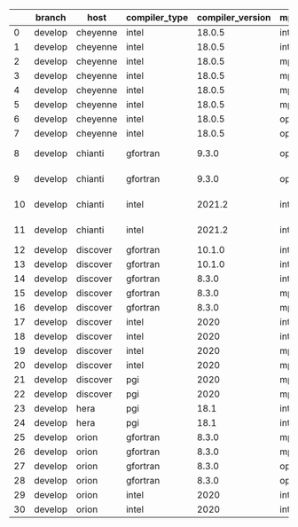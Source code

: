 |    | branch   | host     | compiler_type   | compiler_version   | mpi_type   | mpi_version        | o_g   | os    | unit_pass   | unit_fail   | system_pass   | system_fail   | example_pass   | example_fail   | nuopc_pass   | nuopc_fail   | build_passed   |
|----|----------|----------|-----------------|--------------------|------------|--------------------|-------|-------|-------------|-------------|---------------|---------------|----------------|----------------|--------------|--------------|----------------|
|  0 | develop  | cheyenne | intel           | 18.0.5             | intelmpi   | 2018.4.274         | O     | Linux | fail        | fail        | fail          | fail          | fail           | fail           | queued       | queued       | True           |
|  1 | develop  | cheyenne | intel           | 18.0.5             | intelmpi   | 2018.4.274         | g     | Linux | fail        | fail        | fail          | fail          | fail           | fail           | queued       | queued       | True           |
|  2 | develop  | cheyenne | intel           | 18.0.5             | mpiuni     | none               | O     | Linux | fail        | fail        | fail          | fail          | fail           | fail           | Build        | Build        | False          |
|  3 | develop  | cheyenne | intel           | 18.0.5             | mpiuni     | none               | g     | Linux | fail        | fail        | fail          | fail          | fail           | fail           | Build        | Build        | False          |
|  4 | develop  | cheyenne | intel           | 18.0.5             | mpt        | 2.19               | O     | Linux | 9071        | 0           | 49            | 0             | 80             | 0              | 50           | 0            | True           |
|  5 | develop  | cheyenne | intel           | 18.0.5             | mpt        | 2.19               | g     | Linux | fail        | fail        | fail          | fail          | fail           | fail           | queued       | queued       | True           |
|  6 | develop  | cheyenne | intel           | 18.0.5             | openmpi    | 3.1.4              | O     | Linux | fail        | fail        | fail          | fail          | fail           | fail           | queued       | queued       | True           |
|  7 | develop  | cheyenne | intel           | 18.0.5             | openmpi    | 3.1.4              | g     | Linux | fail        | fail        | fail          | fail          | fail           | fail           | queued       | queued       | True           |
|  8 | develop  | chianti  | gfortran        | 9.3.0              | openmpi    | 4.0.5-gcc-9.3.0    | O     | Linux | fail        | fail        | fail          | fail          | fail           | fail           | 0            | 50           | False          |
|  9 | develop  | chianti  | gfortran        | 9.3.0              | openmpi    | 4.0.5-gcc-9.3.0    | g     | Linux | fail        | fail        | fail          | fail          | fail           | fail           | 0            | 50           | False          |
| 10 | develop  | chianti  | intel           | 2021.2             | intelmpi   | 2021.2.0-gcc-9.3.0 | O     | Linux | fail        | fail        | fail          | fail          | fail           | fail           | 0            | 50           | False          |
| 11 | develop  | chianti  | intel           | 2021.2             | intelmpi   | 2021.2.0-gcc-9.3.0 | g     | Linux | fail        | fail        | fail          | fail          | fail           | fail           | 0            | 50           | False          |
| 12 | develop  | discover | gfortran        | 10.1.0             | intelmpi   | 19.1.3.304         | O     | Linux | 9056        | 15          | 49            | 0             | 80             | 0              | 50           | 0            | True           |
| 13 | develop  | discover | gfortran        | 10.1.0             | intelmpi   | 19.1.3.304         | g     | Linux | 13680       | 15          | 49            | 0             | 80             | 0              | 50           | 0            | True           |
| 14 | develop  | discover | gfortran        | 8.3.0              | intelmpi   | 19.1.3.304         | g     | Linux | 13680       | 15          | 49            | 0             | 80             | 0              | 50           | 0            | True           |
| 15 | develop  | discover | gfortran        | 8.3.0              | mpiuni     | None               | g     | Linux | fail        | fail        | fail          | fail          | fail           | fail           | 0            | 50           | False          |
| 16 | develop  | discover | gfortran        | 8.3.0              | mpt        | 2.17               | g     | Linux | 13695       | 0           | 49            | 0             | 80             | 0              | 46           | 4            | True           |
| 17 | develop  | discover | intel           | 2020               | intelmpi   | 19.1.3.304         | O     | Linux | 9071        | 0           | 49            | 0             | 80             | 0              | 50           | 0            | True           |
| 18 | develop  | discover | intel           | 2020               | intelmpi   | 19.1.3.304         | g     | Linux | 13695       | 0           | 49            | 0             | 80             | 0              | 50           | 0            | True           |
| 19 | develop  | discover | intel           | 2020               | mpt        | 2.17               | O     | Linux | 9071        | 0           | 49            | 0             | 80             | 0              | 50           | 0            | True           |
| 20 | develop  | discover | intel           | 2020               | mpt        | 2.17               | g     | Linux | 13695       | 0           | 49            | 0             | 80             | 0              | 50           | 0            | True           |
| 21 | develop  | discover | pgi             | 2020               | mpiuni     | None               | O     | Linux | fail        | fail        | fail          | fail          | fail           | fail           | 0            | 50           | False          |
| 22 | develop  | discover | pgi             | 2020               | mpiuni     | None               | g     | Linux | fail        | fail        | fail          | fail          | fail           | fail           | 0            | 50           | False          |
| 23 | develop  | hera     | pgi             | 18.1               | intelmpi   | 2018.0.4           | O     | Linux | fail        | fail        | fail          | fail          | fail           | fail           | 0            | 50           | False          |
| 24 | develop  | hera     | pgi             | 18.1               | intelmpi   | 2018.0.4           | g     | Linux | fail        | fail        | fail          | fail          | fail           | fail           | 0            | 50           | False          |
| 25 | develop  | orion    | gfortran        | 8.3.0              | mpiuni     | None               | O     | Linux | fail        | fail        | fail          | fail          | fail           | fail           | 0            | 50           | False          |
| 26 | develop  | orion    | gfortran        | 8.3.0              | mpiuni     | None               | g     | Linux | fail        | fail        | fail          | fail          | fail           | fail           | 0            | 50           | False          |
| 27 | develop  | orion    | gfortran        | 8.3.0              | openmpi    | 4.0.2              | O     | Linux | 9071        | 0           | 49            | 0             | 80             | 0              | 50           | 0            | True           |
| 28 | develop  | orion    | gfortran        | 8.3.0              | openmpi    | 4.0.2              | g     | Linux | 13695       | 0           | 49            | 0             | 80             | 0              | 50           | 0            | True           |
| 29 | develop  | orion    | intel           | 2020               | intelmpi   | 2020.2             | O     | Linux | 9069        | 2           | 49            | 0             | 80             | 0              | 50           | 0            | True           |
| 30 | develop  | orion    | intel           | 2020               | intelmpi   | 2020.2             | g     | Linux | fail        | fail        | fail          | fail          | fail           | fail           | 0            | 0            | True           |